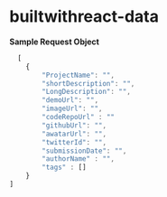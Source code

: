 # builtwithreact-data

**Sample Request Object**

```js
  [
    {
        "ProjectName": "",
        "shortDescription": "",
        "LongDescription": "",
        "demoUrl": "",
        "imageUrl": "",
        "codeRepoUrl" : ""
        "githubUrl": "",
        "awatarUrl": "",
        "twitterId": "",
        "submissionDate": "",
        "authorName" : "",
        "tags" : []
    }
]

```
